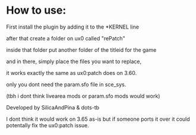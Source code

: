 # How to use:

First install the plugin by adding it to the *KERNEL line


after that create a folder on ux0 called "rePatch"


inside that folder put another folder of the titleid for the game


and in there, simply place the files you want to replace,


it works exactly the same as ux0:patch does on 3.60.


only you dont need the param.sfo file in sce_sys.

(tbh i dont think livearea mods or param.sfo mods would work)


Developed by SilicaAndPina & dots-tb

I dont think it would work on 3.65 as-is but if someone ports it over it could potentally fix the ux0:patch issue.
